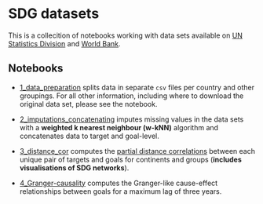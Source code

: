 # SDG datasets

This is a collecition of notebooks working with data sets available on [UN Statistics Division](https://unstats.un.org/sdgs/indicators/database/) and [World Bank](http://datatopics.worldbank.org/sdgs/). 


## Notebooks

- [1_data_preparation](https://github.com/felix-laumann/SDG-dataset/blob/master/1_data_preparation.ipynb) splits data in separate `csv` files per country and other groupings. For all other information, including where to download the original data set, please see the notebook. 

- [2_imputations_concatenating](https://github.com/felix-laumann/SDG-dataset/blob/master/2_imputations_concatenating.ipynb) imputes missing values in the data sets with a **weighted k nearest neighbour (w-kNN)** algorithm and concatenates data to target and goal-level.

- [3_distance_cor](https://github.com/felix-laumann/SDG-dataset/blob/master/3_distance_cor.ipynb) computes the [partial distance correlations](https://projecteuclid.org/euclid.aos/1201012979) between each unique pair of targets and goals for continents and groups (**includes visualisations of SDG networks**).

- [4_Granger-causality](https://github.com/felix-laumann/SDG-dataset/blob/master/4_Granger-causality.ipynb) computes the Granger-like cause-effect relationships between goals for a maximum lag of three years.
